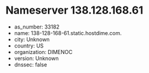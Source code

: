# Nameserver 138.128.168.61

* as_number: 33182
* name: 138-128-168-61.static.hostdime.com.
* city: Unknown
* country: US
* organization: DIMENOC
* version: Unknown
* dnssec: false

